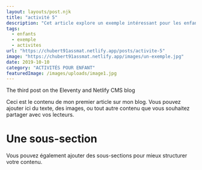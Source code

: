 ```yaml
---
layout: layouts/post.njk
title: "activité 5"
description: "Cet article explore un exemple intéressant pour les enfants."
tags: 
  - enfants
  - exemple
  - activites
url: "https://chubert91assmat.netlify.app/posts/activite-5"
image: "https://chubert91assmat.netlify.app/images/un-exemple.jpg"
date: 2019-10-10
category: "ACTIVITÉS POUR ENFANT"
featuredImage: /images/uploads/image1.jpg
---
```



The third post on the Eleventy and Netlify CMS blog

Ceci est le contenu de mon premier article sur mon blog. Vous pouvez ajouter ici du texte, des images, ou tout autre contenu que vous souhaitez partager avec vos lecteurs.

# Une sous-section

Vous pouvez également ajouter des sous-sections pour mieux structurer votre contenu.
